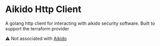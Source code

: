 # Aikido Http Client

A golang http client for interacting with aikido security software. Built to support the terraform provider

⚠️ Not associated with [Aikido](https://www.aikido.dev/contact)
